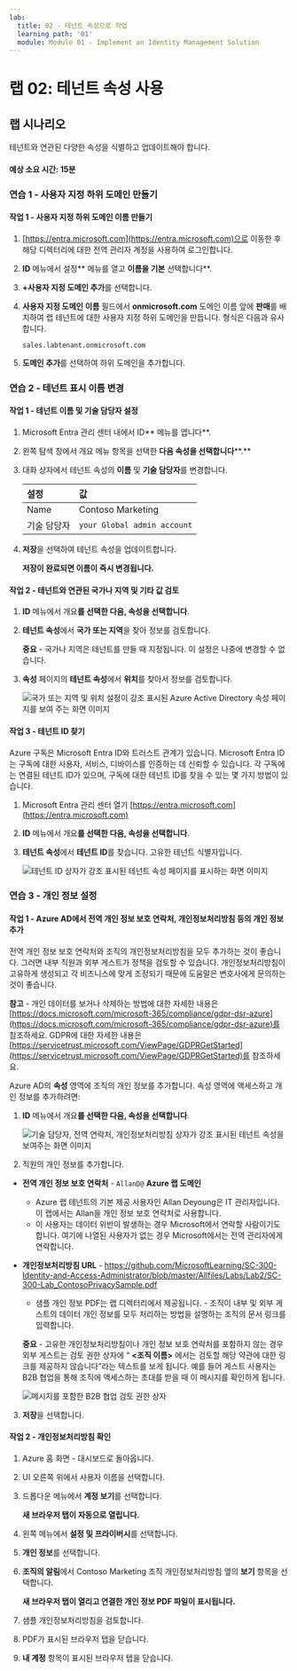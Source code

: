 ```yaml
---
lab:
  title: 02 - 테넌트 속성으로 작업
  learning path: '01'
  module: Module 01 - Implement an Identity Management Solution
---
```


# 랩 02: 테넌트 속성 사용

## 랩 시나리오

테넌트와 연관된 다양한 속성을 식별하고 업데이트해야 합니다.

#### 예상 소요 시간: 15분

### 연습 1 - 사용자 지정 하위 도메인 만들기 

#### 작업 1 - 사용자 지정 하위 도메인 이름 만들기

1. [https://entra.microsoft.com](https://entra.microsoft.com)으로 이동한 후 해당 디렉터리에 대한 전역 관리자 계정을 사용하여 로그인합니다.

1. **ID** 메뉴에서 설정** 메뉴를 열고 **이름을 기본** 선택합니다**.

1. **+사용자 지정 도메인 추가**를 선택합니다.

1. **사용자 지정 도메인 이름** 필드에서 **onmicrosoft.com** 도메인 이름 앞에 **판매**를 배치하여 랩 테넌트에 대한 사용자 지정 하위 도메인을 만듭니다.  형식은 다음과 유사합니다.

    ```
    sales.labtenant.onmicrosoft.com
    ```

1. **도메인 추가**를 선택하여 하위 도메인을 추가합니다.


### 연습 2 - 테넌트 표시 이름 변경

#### 작업 1 - 테넌트 이름 및 기술 담당자 설정

1. Microsoft Entra 관리 센터 내에서 ID** 메뉴를 엽니다**.

1. 왼쪽 탐색 창에서 개요 메뉴 항목을 선택한 **다음 속성을 선택합니다****.**

1. 대화 상자에서 테넌트 속성의 **이름** 및 **기술 담당자**를 변경합니다.

    | **설정** | **값** |
    | :--- | :--- |
    | Name | Contoso Marketing |
    | 기술 담당자 | `your Global admin account` |

1. **저장**을 선택하여 테넌트 속성을 업데이트합니다.

   **저장이 완료되면 이름이 즉시 변경됩니다.**

#### 작업 2 - 테넌트와 연관된 국가나 지역 및 기타 값 검토

1. **ID** 메뉴에서 개요**를 선택한 **다음, 속성을** 선택합니다**.

2. **테넌트 속성**에서 **국가 또는 지역**을 찾아 정보를 검토합니다.

    **중요** - 국가나 지역은 테넌트를 만들 때 지정됩니다. 이 설정은 나중에 변경할 수 없습니다.

3. **속성** 페이지의 **테넌트 속성**에서 **위치**를 찾아서 정보를 검토합니다.

    ![국가 또는 지역 및 위치 설정이 강조 표시된 Azure Active Directory 속성 페이지를 보여 주는 화면 이미지](./media/azure-active-directory-properties-country-location.png)

#### 작업 3 - 테넌트 ID 찾기

Azure 구독은 Microsoft Entra ID와 트러스트 관계가 있습니다. Microsoft Entra ID는 구독에 대한 사용자, 서비스, 디바이스를 인증하는 데 신뢰할 수 있습니다. 각 구독에는 연결된 테넌트 ID가 있으며, 구독에 대한 테넌트 ID를 찾을 수 있는 몇 가지 방법이 있습니다.

1. Microsoft Entra 관리 센터 열기 [https://entra.microsoft.com](https://entra.microsoft.com)

1. **ID** 메뉴에서 개요**를 선택한 **다음, 속성을** 선택합니다**.

1. **테넌트 속성**에서 **테넌트 ID**를 찾습니다. 고유한 테넌트 식별자입니다.

    ![테넌트 ID 상자가 강조 표시된 테넌트 속성 페이지를 표시하는 화면 이미지](./media/portal-tenant-id.png)

### 연습 3 - 개인 정보 설정

#### 작업 1 - Azure AD에서 전역 개인 정보 보호 연락처, 개인정보처리방침 등의 개인 정보 추가

전역 개인 정보 보호 연락처와 조직의 개인정보처리방침을 모두 추가하는 것이 좋습니다. 그러면 내부 직원과 외부 게스트가 정책을 검토할 수 있습니다. 개인정보처리방침이 고유하게 생성되고 각 비즈니스에 맞게 조정되기 때문에 도움말은 변호사에게 문의하는 것이 좋습니다.

   **참고** - 개인 데이터를 보거나 삭제하는 방법에 대한 자세한 내용은 [https://docs.microsoft.com/microsoft-365/compliance/gdpr-dsr-azure](https://docs.microsoft.com/microsoft-365/compliance/gdpr-dsr-azure)를 참조하세요. GDPR에 대한 자세한 내용은 [https://servicetrust.microsoft.com/ViewPage/GDPRGetStarted](https://servicetrust.microsoft.com/ViewPage/GDPRGetStarted)를 참조하세요.

Azure AD의 **속성** 영역에 조직의 개인 정보를 추가합니다. 속성 영역에 액세스하고 개인 정보를 추가하려면:

1. **ID** 메뉴에서 개요**를 선택한 **다음, 속성을** 선택합니다**.

    ![기술 담당자, 전역 연락처, 개인정보처리방침 상자가 강조 표시된 테넌트 속성을 보여주는 화면 이미지](./media/properties-area.png)

2. 직원의 개인 정보를 추가합니다.

- **전역 개인 정보 보호 연락처** - `AllanD@` **Azure 랩 도메인**
     - Azure 랩 테넌트의 기본 제공 사용자인 Allan Deyoung은 IT 관리자입니다. 이 랩에서는 Allan을 개인 정보 보호 연락처로 사용합니다.
     - 이 사용자는 데이터 위반이 발생하는 경우 Microsoft에서 연락할 사람이기도 합니다. 여기에 나열된 사용자가 없는 경우 Microsoft에서는 전역 관리자에게 연락합니다.

- **개인정보처리방침 URL** -  <https://github.com/MicrosoftLearning/SC-300-Identity-and-Access-Administrator/blob/master/Allfiles/Labs/Lab2/SC-300-Lab_ContosoPrivacySample.pdf>

     - 샘플 개인 정보 PDF는 랩 디렉터리에서 제공됩니다.
     \- 조직이 내부 및 외부 게스트의 데이터 개인 정보를 모두 처리하는 방법을 설명하는 조직의 문서 링크를 입력합니다.

    **중요** - 고유한 개인정보처리방침이나 개인 정보 보호 연락처를 포함하지 않는 경우 외부 게스트는 검토 권한 상자에 “ **<조직 이름\>** 에서는 검토할 해당 약관에 대한 링크를 제공하지 않습니다”라는 텍스트를 보게 됩니다. 예를 들어 게스트 사용자는 B2B 협업을 통해 조직에 액세스하는 초대를 받을 때 이 메시지를 확인하게 됩니다.

    ![메시지를 포함한 B2B 협업 검토 권한 상자](./media/active-directory-no-privacy-statement-or-contact.png)

3. **저장**을 선택합니다.

#### 작업 2 - 개인정보처리방침 확인

1. Azure 홈 화면 - 대시보드로 돌아옵니다.
2. UI 오른쪽 위에서 사용자 이름을 선택합니다.
3. 드롭다운 메뉴에서 **계정 보기**를 선택합니다.

     **새 브라우저 탭이 자동으로 열립니다.**

4. 왼쪽 메뉴에서 **설정 및 프라이버시**를 선택합니다.
5. **개인 정보**를 선택합니다.
6. **조직의 알림**에서 Contoso Marketing 조직 개인정보처리방침 옆의 **보기** 항목을 선택합니다.

     **새 브라우저 탭이 열리고 연결한 개인 정보 PDF 파일이 표시됩니다.**

7. 샘플 개인정보처리방침을 검토합니다.
8. PDF가 표시된 브라우저 탭을 닫습니다.
9. **내 계정** 항목이 표시된 브라우저 탭을 닫습니다.
